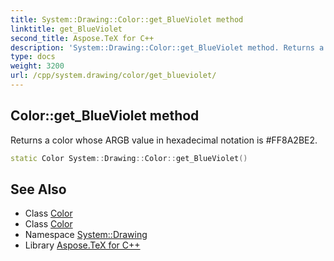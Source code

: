 ```yaml
---
title: System::Drawing::Color::get_BlueViolet method
linktitle: get_BlueViolet
second_title: Aspose.TeX for C++
description: 'System::Drawing::Color::get_BlueViolet method. Returns a color whose ARGB value in hexadecimal notation is #FF8A2BE2 in C++.'
type: docs
weight: 3200
url: /cpp/system.drawing/color/get_blueviolet/
---
```

## Color::get_BlueViolet method


Returns a color whose ARGB value in hexadecimal notation is #FF8A2BE2.

```cpp
static Color System::Drawing::Color::get_BlueViolet()
```

## See Also

* Class [Color](../)
* Class [Color](../)
* Namespace [System::Drawing](../../)
* Library [Aspose.TeX for C++](../../../)
